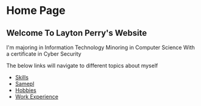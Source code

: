 # Home Page
## Welcome To Layton Perry's Website

I'm majoring in Information Technology
Minoring in Computer Science
With a certificate in Cyber Security

The below links will navigate to different topics about myself

* [Skills](./currentSkills.md)
* [Samepl](./sampleCode.md)
* [Hobbies](./hobbies.md)
* [Work Experience](./workExperience.md)